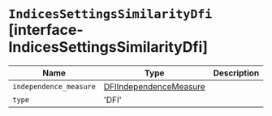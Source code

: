 # `IndicesSettingsSimilarityDfi` [interface-IndicesSettingsSimilarityDfi]

| Name | Type | Description |
| - | - | - |
| `independence_measure` | [DFIIndependenceMeasure](./DFIIndependenceMeasure.md) | &nbsp; |
| `type` | 'DFI' | &nbsp; |
